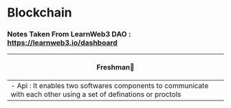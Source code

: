 # Blockchain
### Notes Taken From LearnWeb3 DAO : https://learnweb3.io/dashboard
| <p align="center"> **Freshman🚀** </p> |
| ------ |
| - Api : It enables two softwares components to communicate with each other using a set of definations or proctols  |
